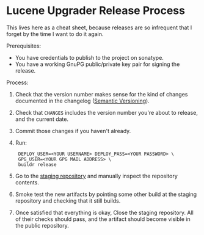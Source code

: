 Lucene Upgrader Release Process
===============================

This lives here as a cheat sheet, because releases are so infrequent that I
forget by the time I want to do it again.

Prerequisites:

* You have credentials to publish to the project on sonatype.
* You have a working GnuPG public/private key pair for signing the release.

Process:

1. Check that the version number makes sense for the kind of changes documented
   in the changelog ([Semantic Versioning](https://semver.org/)).
2. Check that `CHANGES` includes the version number you're about to release,
   and the current date.
3. Commit those changes if you haven't already.
4. Run:

        DEPLOY_USER=<YOUR USERNAME> DEPLOY_PASS=<YOUR PASSWORD> \
        GPG_USER=<YOUR GPG MAIL ADDRESS> \
        buildr release

5. Go to the [staging repository](https://oss.sonatype.org/#stagingRepositories)
   and manually inspect the repository contents.
6. Smoke test the new artifacts by pointing some other build at the staging
   repository and checking that it still builds.
7. Once satisfied that everything is okay, Close the staging repository.
   All of their checks should pass, and the artifact should become visible
   in the public repository.
